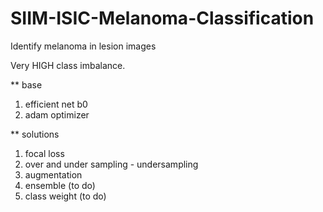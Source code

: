 # SIIM-ISIC-Melanoma-Classification
Identify melanoma in lesion images
  
Very HIGH class imbalance.  


** base  
1. efficient net b0  
2. adam optimizer  


** solutions  
1. focal loss  
2. over and under sampling - undersampling  
3. augmentation
4. ensemble (to do)
5. class weight (to do)
